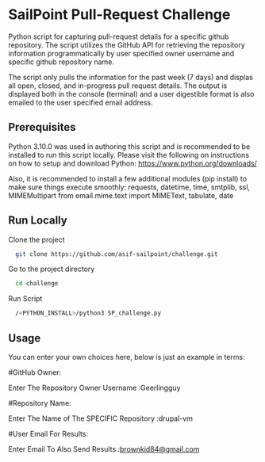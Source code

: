 
# SailPoint Pull-Request Challenge

Python script for capturing pull-request details for a specific github repository. The script utilizes the GitHub API for retrieving the repository information programmatically by user specified owner username and specific github repository name.
 
The script only pulls the information for the past week (7 days) and displas all open, closed, and in-progress pull request details. The output is displayed both in the console (terminal) and a user digestible format is also emailed to the user specified email address.


## Prerequisites
Python 3.10.0 was used in authoring this script and is recommended to be installed to run this script locally. Please visit the following on instructions on how to setup and download Python:
https://www.python.org/downloads/

Also, it is recommended to install a few additional modules (pip install) to make sure things execute smoothly: requests, datetime, time, smtplib, ssl, MIMEMultipart
from email.mime.text import MIMEText, tabulate, date
## Run Locally

Clone the project 

```bash
  git clone https://github.com/asif-sailpoint/challenge.git
```

Go to the project directory

```bash
  cd challenge
```

Run Script

```bash
  /<PYTHON_INSTALL>/python3 SP_challenge.py 
```



## Usage

You can enter your own choices here, below is just an example in terms:

#GitHub Owner:

Enter The Repository Owner Username :Geerlingguy

#Repository Name:

Enter The Name of The SPECIFIC Repository :drupal-vm

#User Email For Results:

Enter Email To Also Send Results :brownkid84@gmail.com

